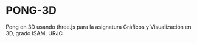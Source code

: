 # PONG-3D
Pong en 3D usando three.js para la asignatura Gráficos y Visualización en 3D, grado ISAM, URJC
